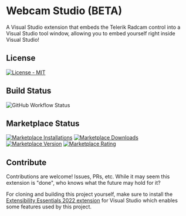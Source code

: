 # Webcam Studio (BETA)

A Visual Studio extension that embeds the Telerik Radcam control into a Visual Studio tool window, allowing you to embed yourself right inside Visual Studio!

## License

[![License - MIT](https://img.shields.io/github/license/codingwithcalvin/VS-WebcamStudio?style=for-the-badge)](https://img.shields.io/github/license/codingwithcalvin/VS-WebcamStudio?style=for-the-badge)

## Build Status

![GitHub Workflow Status](https://img.shields.io/github/actions/workflow/status/CodingWithCalvin/VS-WebcamStudio/release_build_and_deploy.yml?style=for-the-badge)

## Marketplace Status

[![Marketplace Installations](https://img.shields.io/visual-studio-marketplace/i/codingwithcalvin.VS-WebcamStudio?style=for-the-badge)](https://img.shields.io/visual-studio-marketplace/i/codingwithcalvin.VS-WebcamStudio?style=for-the-badge) [![Marketplace Downloads](https://img.shields.io/visual-studio-marketplace/d/codingwithcalvin.VS-WebcamStudio?style=for-the-badge)](https://img.shields.io/visual-studio-marketplace/d/codingwithcalvin.VS-WebcamStudio?style=for-the-badge)
[![Marketplace Version](https://img.shields.io/visual-studio-marketplace/v/codingwithcalvin.VS-WebcamStudio?style=for-the-badge)](https://img.shields.io/visual-studio-marketplace/v/codingwithcalvin.VS-WebcamStudio?style=for-the-badge) [![Marketplace Rating](https://img.shields.io/visual-studio-marketplace/r/codingwithcalvin.VS-WebcamStudio?style=for-the-badge)](https://img.shields.io/visual-studio-marketplace/r/codingwithcalvin.VS-WebcamStudio?style=for-the-badge)

## Contribute

Contributions are welcome! Issues, PRs, etc. While it may seem this extension is "done", who knows what the future may hold for it?

For cloning and building this project yourself, make sure to install the [Extensibility Essentials 2022 extension](https://marketplace.visualstudio.com/items?itemName=MadsKristensen.ExtensibilityEssentials2022) for Visual Studio which enables some features used by this project.
